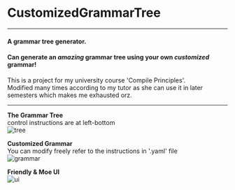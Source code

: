 # CustomizedGrammarTree  
----
#### A grammar tree generator.
#### Can generate an _amazing_ grammar tree using your own _customized_ grammar!
  
This is a project for my university course 'Compile Principles'.  
Modified many times according to my tutor as she can use it in later semesters which makes me exhausted orz.  
  
----
  
__The Grammar Tree__  
control instructions are at left-bottom   
![tree](https://github.com/htkseason/CustomizedGrammarTree/raw/master/preview/pv_tree.jpg)

__Customized Grammar__  
You can modify freely refer to the instructions in '.yaml' file   
![grammar](https://github.com/htkseason/CustomizedGrammarTree/raw/master/preview/pv_grammar.jpg)

__Friendly & Moe UI__  
![ui](https://github.com/htkseason/CustomizedGrammarTree/raw/master/preview/pv_ui.jpg)

